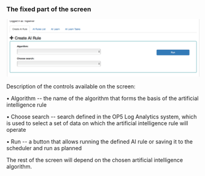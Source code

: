 ### The fixed part of the screen

![](/./media/media/image65.png)

Description of the controls available on the screen:

• Algorithm -- the name of the algorithm that forms the basis of the
artificial intelligence rule

• Choose search -- search defined in the OP5 Log Analytics system,
which is used to select a set of data on which the artificial
intelligence rule will operate

• Run -- a button that allows running the defined AI rule or saving it
to the scheduler and run as planned

The rest of the screen will depend on the chosen artificial
intelligence algorithm.
